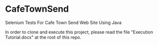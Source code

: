 # CafeTownSend
Selenium Tests For Cafe Town Send Web Site Using Java

In order to clone and execute this project, please read the file "Execution Tutorial.docx" at the root of this repo.
